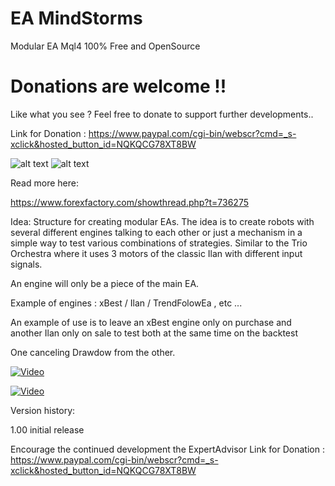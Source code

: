 # EA MindStorms
Modular EA Mql4 100% Free and OpenSource

# Donations are welcome !!
Like what you see ? Feel free to donate to support further developments..

Link for Donation : https://www.paypal.com/cgi-bin/webscr?cmd=_s-xclick&hosted_button_id=NQKQCG78XT8BW

![alt text](https://forexea.com/wp-content/uploads/2017/02/forexSlider-1200x300.jpg)
![alt text](https://www.pro-linux.de/images/NB3/imgdb/lego-mindstorms-ev3-modelle.jpg)



Read more here:

https://www.forexfactory.com/showthread.php?t=736275

Idea: Structure for creating modular EAs. The idea is to create robots with several different engines talking to each other or just a mechanism in a simple way to test various combinations of strategies. Similar to the Trio Orchestra where it uses 3 motors of the classic Ilan with different input signals.

An engine will only be a piece of the main EA.

Example of engines : xBest / Ilan / TrendFolowEa , etc ...

An example of use is to leave an xBest engine only on purchase and another Ilan only on sale to test both at the same time on the backtest

One canceling Drawdow from the other.


[![Video](https://img.youtube.com/vi/r0kAH72zxP8/0.jpg)](https://m.youtube.com/watch?t=2s&v=r0kAH72zxP8 "Video")

[![Video](https://img.youtube.com/vi/ytjBMyNfGzA/0.jpg)](https://m.youtube.com/watch?t=3s&v=ytjBMyNfGzA "Video")

Version history:

1.00 initial release

Encourage the continued development the ExpertAdvisor
Link for Donation : https://www.paypal.com/cgi-bin/webscr?cmd=_s-xclick&hosted_button_id=NQKQCG78XT8BW


